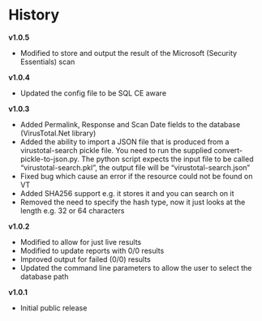 # History #

**v1.0.5**

- Modified to store and output the result of the Microsoft (Security Essentials) scan
 
**v1.0.4**

- Updated the config file to be SQL CE aware

**v1.0.3**

- Added Permalink, Response and Scan Date fields to the database (VirusTotal.Net library)
- Added the ability to import a JSON file that is produced from a virustotal-search pickle file. You need to run the supplied convert-pickle-to-json.py. The python script expects the input file to be called “virustotal-search.pkl”, the output file will be “virustotal-search.json”
- Fixed bug which cause an error if the resource could not be found on VT
- Added SHA256 support e.g. it stores it and you can search on it
- Removed the need to specify the hash type, now it just looks at the length e.g. 32 or 64 characters

**v1.0.2**

- Modified to allow for just live results
- Modified to update reports with 0/0 results
- Improved output for failed (0/0) results
- Updated the command line parameters to allow the user to select the database path


**v1.0.1**

- Initial public release